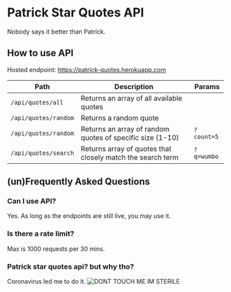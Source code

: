 # Patrick Star Quotes API
Nobody says it better than Patrick.

## How to use API
Hosted endpoint: https://patrick-quotes.herokuapp.com

| Path      | Description | Params |
| --------- | ----------- | ------ |
| `/api/quotes/all`    | Returns an array of all available quotes     |  |
| `/api/quotes/random` | Returns a random quote      |  |
| `/api/quotes/random` | Returns an array of random quotes of specific size (1-10)      | `?count=5` |
| `/api/quotes/search` | Returns array of quotes that closely match the search term | `?q=wumbo` |

## (un)Frequently Asked Questions

### Can I use API?

Yes. As long as the endpoints are still live, you may use it.

### Is there a rate limit?
Max is 1000 requests per 30 mins. 

### Patrick star quotes api? but why tho?
Coronavirus led me to do it.
![DONT TOUCH ME IM STERILE](https://assets.rebelmouse.io/eyJhbGciOiJIUzI1NiIsInR5cCI6IkpXVCJ9.eyJpbWFnZSI6Imh0dHBzOi8vYXNzZXRzLnJibC5tcy8xODEwNTA1My9vcmlnaW4uanBnIiwiZXhwaXJlc19hdCI6MTYzNjkwNTUxM30.E45IMr3fQBq8IypoKADukETQ7IhQBrFBlefiF7WMLXY/img.jpg?width=980)
